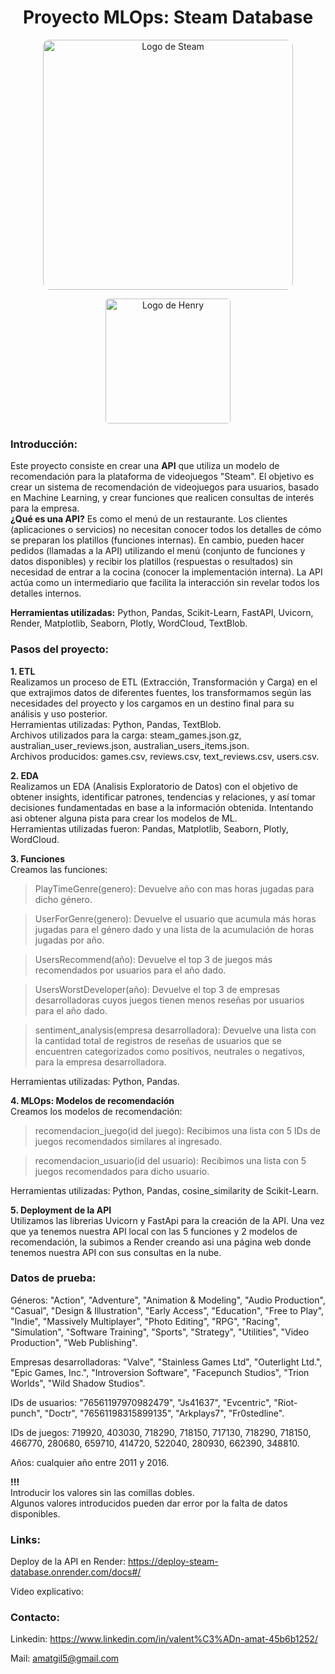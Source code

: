 <h1 align="center">Proyecto MLOps: Steam Database</h1>
<p align="center">
  <img src="https://cdn.cloudflare.steamstatic.com/store/home/store_home_share.jpg" alt="Logo de Steam" width=auto height="400" style="border-radius: 10px;">
</p>
<p align="center">
  <img src="https://assets.soyhenry.com/logoOG.png" alt="Logo de Henry" width=200 height="auto" style="border-radius: 5px;">
</p>


<h3>Introducción:</h3>

Este proyecto consiste en crear una **API** que utiliza un modelo de recomendación para la plataforma de videojuegos "Steam". El objetivo es crear un sistema de recomendación de videojuegos para usuarios, basado en Machine Learning, y crear funciones que realicen consultas de interés para la empresa.  
**¿Qué es una API?** Es como el menú de un restaurante. Los clientes (aplicaciones o servicios) no necesitan conocer todos los detalles de cómo se preparan los platillos (funciones internas). En cambio, pueden hacer pedidos (llamadas a la API) utilizando el menú (conjunto de funciones y datos disponibles) y recibir los platillos (respuestas o resultados) sin necesidad de entrar a la cocina (conocer la implementación interna). La API actúa como un intermediario que facilita la interacción sin revelar todos los detalles internos.

**Herramientas utilizadas:** Python, Pandas, Scikit-Learn, FastAPI, Uvicorn, Render, Matplotlib, Seaborn, Plotly, WordCloud, TextBlob.


<h3>Pasos del proyecto:</h3>

**1. ETL**  
Realizamos un proceso de ETL (Extracción, Transformación y Carga) en el que extrajimos datos de diferentes fuentes, los transformamos según las necesidades del proyecto y los cargamos en un destino final para su análisis y uso posterior.  
Herramientas utilizadas: Python, Pandas, TextBlob.  
Archivos utilizados para la carga: steam_games.json.gz, australian_user_reviews.json, australian_users_items.json.  
Archivos producidos: games.csv, reviews.csv, text_reviews.csv, users.csv.

**2. EDA**  
Realizamos un EDA (Analisis Exploratorio de Datos) con el objetivo de obtener insights, identificar patrones, tendencias y relaciones, y así tomar decisiones fundamentadas en base a la información obtenida. Intentando asi obtener alguna pista para crear los modelos de ML.  
Herramientas utilizadas fueron: Pandas, Matplotlib, Seaborn, Plotly, WordCloud.

**3. Funciones**  
Creamos las funciones:

>PlayTimeGenre(genero): Devuelve año con mas horas jugadas para dicho género.

>UserForGenre(genero): Devuelve el usuario que acumula más horas jugadas para el género dado y una lista de la acumulación de horas jugadas por año.

>UsersRecommend(año): Devuelve el top 3 de juegos más recomendados por usuarios para el año dado.

>UsersWorstDeveloper(año): Devuelve el top 3 de empresas desarrolladoras cuyos juegos tienen menos reseñas por usuarios para el año dado.

>sentiment_analysis(empresa desarrolladora): Devuelve una lista con la cantidad total de registros de reseñas de usuarios que se encuentren categorizados como positivos, neutrales o negativos, para la empresa desarrolladora.

Herramientas utilizadas: Python, Pandas.


**4. MLOps: Modelos de recomendación**  
Creamos los modelos de recomendación:

>recomendacion_juego(id del juego): Recibimos una lista con 5 IDs de juegos recomendados similares al ingresado.

>recomendacion_usuario(id del usuario): Recibimos una lista con 5 juegos recomendados para dicho usuario.

Herramientas utilizadas: Python, Pandas, cosine_similarity de Scikit-Learn.


**5. Deployment de la API**  
Utilizamos las librerias Uvicorn y FastApi para la creación de la API. Una vez que ya tenemos nuestra API local con las 5 funciones y 2 modelos de recomendación, la subimos a Render creando asi una página web donde tenemos nuestra API con sus consultas en la nube.


<h3>Datos de prueba:</h3>

Géneros: "Action", "Adventure", "Animation & Modeling", "Audio Production", "Casual", "Design & Illustration", "Early Access", "Education", "Free to Play", "Indie", "Massively Multiplayer", "Photo Editing", "RPG", "Racing", "Simulation", "Software Training", "Sports", "Strategy", "Utilities", "Video Production", "Web Publishing".

Empresas desarrolladoras: "Valve", "Stainless Games Ltd", "Outerlight Ltd.", "Epic Games, Inc.", "Introversion Software", "Facepunch Studios", "Trion Worlds", "Wild Shadow Studios".

IDs de usuarios: "76561197970982479", "Js41637", "Evcentric", "Riot-punch", "Doctr", "76561198315899135", "Arkplays7", "Fr0stedline".

IDs de juegos: 719920, 403030, 718290, 718150, 717130, 718290, 718150, 466770, 280680, 659710, 414720, 522040, 280930, 662390, 348810.

Años: cualquier año entre 2011 y 2016.

**!!!**  
Introducir los valores sin las comillas dobles.  
Algunos valores introducidos pueden dar error por la falta de datos disponibles.


<h3>Links:</h3>

Deploy de la API en Render: https://deploy-steam-database.onrender.com/docs#/

Video explicativo:


<h3>Contacto:</h3>

Linkedin: https://www.linkedin.com/in/valent%C3%ADn-amat-45b6b1252/

Mail: amatgil5@gmail.com